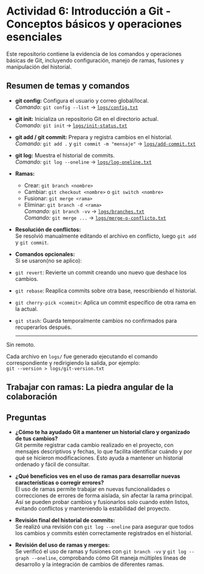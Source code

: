 # Actividad 6: Introducción a Git - Conceptos básicos y operaciones esenciales

Este repositorio contiene la evidencia de los comandos y operaciones básicas de Git, incluyendo configuración, manejo de ramas, fusiones y manipulación del historial.

## Resumen de temas y comandos

- **git config:** Configura el usuario y correo global/local.  
  _Comando:_ `git config --list` → [`logs/config.txt`](logs/config.txt)

- **git init:** Inicializa un repositorio Git en el directorio actual.  
  _Comando:_ `git init` → [`logs/init-status.txt`](logs/init-status.txt)

- **git add / git commit:** Prepara y registra cambios en el historial.  
  _Comando:_ `git add .` y `git commit -m "mensaje"` → [`logs/add-commit.txt`](logs/add-commit.txt)

- **git log:** Muestra el historial de commits.  
  _Comando:_ `git log --oneline` → [`logs/log-oneline.txt`](logs/log-oneline.txt)

- **Ramas:**  
  - Crear: `git branch <nombre>`  
  - Cambiar: `git checkout <nombre>` o `git switch <nombre>`  
  - Fusionar: `git merge <rama>`  
  - Eliminar: `git branch -d <rama>`  
  _Comando:_ `git branch -vv` → [`logs/branches.txt`](logs/branches.txt)  
  _Comando:_ `git merge ...` → [`logs/merge-o-conflicto.txt`](logs/merge-o-conflicto.txt)

- **Resolución de conflictos:**  
  Se resolvió manualmente editando el archivo en conflicto, luego `git add` y `git commit`.

- **Comandos opcionales:**  
  Si se usaron(no se aplico):  
- `git revert`: Revierte un commit creando uno nuevo que deshace los cambios.
- `git rebase`: Reaplica commits sobre otra base, reescribiendo el historial.
- `git cherry-pick <commit>`: Aplica un commit específico de otra rama en la actual.
- `git stash`: Guarda temporalmente cambios no confirmados para recuperarlos después.

  ------
Sin remoto.

Cada archivo en `logs/` fue generado ejecutando el comando correspondiente y redirigiendo la salida, por ejemplo:  
`git --version > logs/git-version.txt`


## Trabajar con ramas: La piedra angular de la colaboración

## Preguntas

- **¿Cómo te ha ayudado Git a mantener un historial claro y organizado de tus cambios?**  
  Git permite registrar cada cambio realizado en el proyecto, con mensajes descriptivos y fechas, lo que facilita identificar cuándo y por qué se hicieron modificaciones. Esto ayuda a mantener un historial ordenado y fácil de consultar.

- **¿Qué beneficios ves en el uso de ramas para desarrollar nuevas características o corregir errores?**  
  El uso de ramas permite trabajar en nuevas funcionalidades o correcciones de errores de forma aislada, sin afectar la rama principal. Así se pueden probar cambios y fusionarlos solo cuando estén listos, evitando conflictos y manteniendo la estabilidad del proyecto.

- **Revisión final del historial de commits:**  
  Se realizó una revisión con `git log --oneline` para asegurar que todos los cambios y commits estén correctamente registrados en el historial.

- **Revisión del uso de ramas y merges:**  
  Se verificó el uso de ramas y fusiones con `git branch -vv` y `git log --graph --oneline`, comprobando cómo Git maneja múltiples líneas de desarrollo y la integración de cambios de diferentes ramas.
